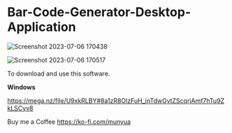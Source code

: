 # Bar-Code-Generator-Desktop-Application

![Screenshot 2023-07-06 170438](https://github.com/munyuawilson/Bar-Code-Generator-Desktop-Application/assets/98756995/52dfbe79-b1e2-4fba-881e-2ff1cd61ed5c)


![Screenshot 2023-07-06 170517](https://github.com/munyuawilson/Bar-Code-Generator-Desktop-Application/assets/98756995/97b0441c-fe72-4146-bd63-d2e7f5cc242e)

To download and use this software.

**Windows**

https://mega.nz/file/U9xkRLBY#8a1zR8OlzFuH_inTdwGvtZScqrjAmf7hTu9ZkLSCyv8

Buy me a Coffee
https://ko-fi.com/munyua

